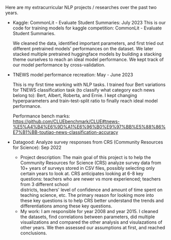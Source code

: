 Here are my extracurricular NLP projects / researches over the past two years. 
- Kaggle: CommonLit - Evaluate Student Summaries: July 2023
  This is our code for training models for kaggle competition: CommonLit - Evaluate Student Summaries.

  We cleaned the data, identified important parameters, and first tried out
  different pretrained models' performances on the dataset. We later stacked multiple pretrained huggingface models by building a stacking theme ourselves
  to reach an ideal model performance. We kept track of our model performance by cross-validation.
  
- TNEWS model performance recreation: May - June 2023

   This is my first time working with NLP tasks. I trained four Bert variations for TNEWS classification task (to classify what category each news belong to): Bert, Albert, 
  Roberta, and Ernie. I kept changing hyperparameters and train-test-split ratio to finally reach ideal model performance.

  Performance bench marks: https://github.com/CLUEbenchmark/CLUE#tnews-%E5%A4%B4%E6%9D%A1%E6%96%B0%E9%97%BB%E5%88%86%E7%B1%BB-toutiao-news-classification-accuracy

- Datagood: Analyze survey responses from CRS (Community Resources for Science): Sep 2022
  - Project description: The main goal of this project is to help the Community Resources for Science (CRS) analyze survey data from 10+ years of surveys stored in CSV files, 
  possibly selecting only certain years to look at. CRS anticipates looking at 6-8 key questions: teachers who are newer vs more experienced; teachers from 3 different school   
  districts, teachers' level of confidence and amount of time spent on teaching science, etc. The primary reason for looking more into these key questions is to help CRS better 
  understand the trends and differentiations among these key questions.
  - My work: I am responsible for year 2008 and year 2015. I cleaned the datasets, find correlations between parameters, did multiple visualizations and compared the other analysis and visulazations of other years. We then assessed our assumptions at first, and reached conclusions.

  

  
